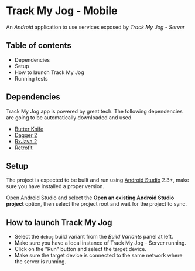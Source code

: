 # Track My Jog - Mobile

An _Android_ application to use services exposed by _Track My Jog - Server_

## Table of contents

  * Dependencies
  * Setup
  * How to launch Track My Jog
  * Running tests

## Dependencies

Track My Jog app is powered by great tech. The following dependencies are going to be automatically
downloaded and used.

- [Butter Knife]
- [Dagger 2]
- [RxJava 2]
- [Retrofit]

## Setup

The project is expected to be built and run using [Android Studio] 2.3+, make sure you have
installed a proper version.

Open Android Studio and select the **Open an existing Android Studio project** option, then select
the project root and wait for the project to sync.

## How to launch Track My Jog

- Select the `debug` build variant from the _Build Variants_ panel at left.
- Make sure you have a local instance of Track My Jog - Server running.
- Click on the "Run" button and select the target device.
- Make sure the target device is connected to the same network where the server is running.

[Butter Knife]:http://jakewharton.github.io/butterknife/
[Dagger 2]:https://google.github.io/dagger/
[RxJava 2]:https://github.com/ReactiveX/RxJava
[Retrofit]:http://square.github.io/retrofit/
[Android Studio]:https://developer.android.com/studio/index.html
